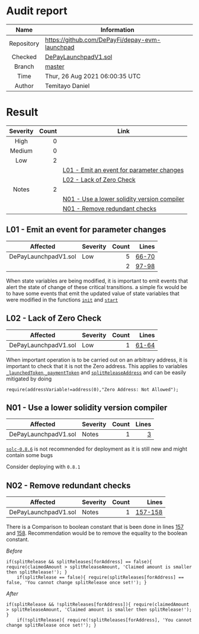 # Audit report

|    Name    | Information                                                                                                       |
| :--------: | ----------------------------------------------------------------------------------------------------------------- |
| Repository | https://github.com/DePayFi/depay-evm-launchpad                                                                    |
|  Checked   | [DePayLaunchpadV1.sol](https://github.com/DePayFi/depay-evm-launchpad/blob/master/contracts/DePayLaunchpadV1.sol) |
|   Branch   | [master](https://github.com/DePayFi/depay-evm-launchpad)                                                          |
|    Time    | Thur, 26 Aug 2021 06:00:35 UTC                                                                                    |
|   Author   | Temitayo Daniel                                                                                                   |

# Result

| Severity | Count | Link                                                |
| :------: | ----: | --------------------------------------------------- |
|   High   |     0 |                                                     |  |
|  Medium  |     0 |                                                     |
|   Low    |     2 |                                                     |
|          |       | [L01 - Emit an event for parameter changes](#L01)   |
|          |       | [L02 - Lack of Zero Check](#L02)                    |
|  Notes   |     2 |                                                     |
|          |       | [N01 - Use a lower solidity version compiler](#N01) |
|          |       | [N01 - Remove redundant checks](#N01)               |

<a name="L01"/>

## L01 - Emit an event for parameter changes

|       Affected       | Severity | Count |                                                                                                                                        Lines |
| :------------------: | :------- | ----: | -------------------------------------------------------------------------------------------------------------------------------------------: |
| DePayLaunchpadV1.sol | Low      |     5 | [66-70](https://github.com/DePayFi/depay-evm-launchpad/blob/5c3288f1b9cc1273b8cef2b064c017b162165b19/contracts/DePayLaunchpadV1.sol#L66-L70) |
|                      |          |     2 | [97-98](https://github.com/DePayFi/depay-evm-launchpad/blob/5c3288f1b9cc1273b8cef2b064c017b162165b19/contracts/DePayLaunchpadV1.sol#L97-L98) |

When state variables are being modified, it is important to emit events that alert the state of change of these critical transitions. a simple fix would be to have some events that emit the updated value of state variables that were modified in the functions [`init`](https://github.com/DePayFi/depay-evm-launchpad/blob/5c3288f1b9cc1273b8cef2b064c017b162165b19/contracts/DePayLaunchpadV1.sol#L60) and [`start`](https://github.com/DePayFi/depay-evm-launchpad/blob/5c3288f1b9cc1273b8cef2b064c017b162165b19/contracts/DePayLaunchpadV1.sol#L96)

<a name="L02"/>

## L02 - Lack of Zero Check

|       Affected       | Severity | Count |                                                                                                                                        Lines |
| :------------------: | :------- | ----: | -------------------------------------------------------------------------------------------------------------------------------------------: |
| DePayLaunchpadV1.sol | Low      |     1 | [61-64](https://github.com/DePayFi/depay-evm-launchpad/blob/5c3288f1b9cc1273b8cef2b064c017b162165b19/contracts/DePayLaunchpadV1.sol#L61-L64) |

When important operation is to be carried out on an arbitrary address, it is important to check that it is not the Zero address. This applies to variables [`_launchedToken`](https://github.com/DePayFi/depay-evm-launchpad/blob/5c3288f1b9cc1273b8cef2b064c017b162165b19/contracts/DePayLaunchpadV1.sol#L61),[`_paymentToken`](https://github.com/DePayFi/depay-evm-launchpad/blob/5c3288f1b9cc1273b8cef2b064c017b162165b19/contracts/DePayLaunchpadV1.sol#L62) and [`splitReleaseAddress`](https://github.com/DePayFi/depay-evm-launchpad/blob/5c3288f1b9cc1273b8cef2b064c017b162165b19/contracts/DePayLaunchpadV1.sol#L64) and can be easily mitigated by doing

```solidity
require(addressVariable!=address(0),"Zero Address: Not Allowed");
```

<a name="N01"/>

## N01 - Use a lower solidity version compiler

|       Affected       | Severity | Count |                                                                                                                               Lines |
| :------------------: | :------- | ----: | ----------------------------------------------------------------------------------------------------------------------------------: |
| DePayLaunchpadV1.sol | Notes    |     1 | [3](https://github.com/DePayFi/depay-evm-launchpad/blob/5c3288f1b9cc1273b8cef2b064c017b162165b19/contracts/DePayLaunchpadV1.sol#L3) |

[`solc-0.8.6`](https://github.com/DePayFi/depay-evm-launchpad/blob/5c3288f1b9cc1273b8cef2b064c017b162165b19/contracts/DePayLaunchpadV1.sol#L3) is not recommended for deployment as it is still new and might contain some bugs

Consider deploying with `0.8.1`

<a name="N02"/>

## N02 - Remove redundant checks

|       Affected       | Severity | Count |                                                                                                                                            Lines |
| :------------------: | :------- | ----: | -----------------------------------------------------------------------------------------------------------------------------------------------: |
| DePayLaunchpadV1.sol | Notes    |     1 | [157-158](https://github.com/DePayFi/depay-evm-launchpad/blob/5c3288f1b9cc1273b8cef2b064c017b162165b19/contracts/DePayLaunchpadV1.sol#L157-L158) |

There is a Comparison to boolean constant that is been done in lines [157](https://github.com/DePayFi/depay-evm-launchpad/blob/5c3288f1b9cc1273b8cef2b064c017b162165b19/contracts/DePayLaunchpadV1.sol#L157) and [158](https://github.com/DePayFi/depay-evm-launchpad/blob/5c3288f1b9cc1273b8cef2b064c017b162165b19/contracts/DePayLaunchpadV1.sol#L158). Recommendation would be to remove the equality to the boolean constant.

_Before_

```solidity
if(splitRelease && splitReleases[forAddress] == false){ require(claimedAmount > splitReleaseAmount, 'Claimed amount is smaller then splitRelease!'); }
    if(splitRelease == false){ require(splitReleases[forAddress] == false, 'You cannot change splitRelease once set!'); }
```

_After_

```solidity
if(splitRelease && !splitReleases[forAddress]){ require(claimedAmount > splitReleaseAmount, 'Claimed amount is smaller then splitRelease!'); }
    if(!splitRelease){ require(!splitReleases[forAddress], 'You cannot change splitRelease once set!'); }
```
